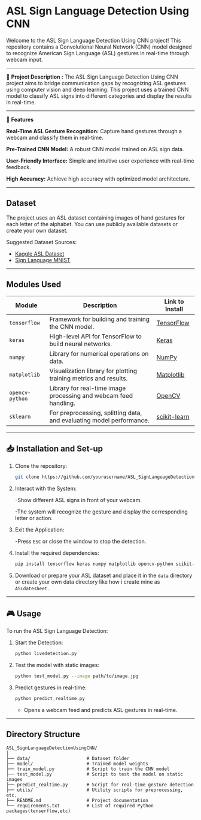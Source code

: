# ASL Sign Language Detection Using CNN
Welcome to the ASL Sign Language Detection Using CNN project! This repository contains a Convolutional Neural Network (CNN) model designed to recognize American Sign Language (ASL) gestures in real-time through webcam input.

---
🌟  **Project Description :** 
The ASL Sign Language Detection Using CNN project aims to bridge communication gaps by recognizing ASL gestures using computer vision and deep learning. This project uses a trained CNN model to classify ASL signs into different categories and display the results in real-time.

---
🚀 **Features**

**Real-Time ASL Gesture Recognition:** Capture hand gestures through a webcam and classify them in real-time.

**Pre-Trained CNN Model:** A robust CNN model trained on ASL sign data.

**User-Friendly Interface:** Simple and intuitive user experience with real-time feedback.

**High Accuracy:** Achieve high accuracy with optimized model architecture.

---

## Dataset
The project uses an ASL dataset containing images of hand gestures for each letter of the alphabet. You can use publicly available datasets or create your own dataset.

Suggested Dataset Sources:
- [Kaggle ASL Dataset](https://www.kaggle.com/)
- [Sign Language MNIST](https://www.kaggle.com/datamunge/sign-language-mnist)

---

## Modules Used
| Module               | Description                                                                | Link to Install                                                              |
|----------------------|----------------------------------------------------------------------------|------------------------------------------------------------------------------|
| `tensorflow`         | Framework for building and training the CNN model.                        | [TensorFlow](https://pypi.org/project/tensorflow/)                           |
| `keras`              | High-level API for TensorFlow to build neural networks.                   | [Keras](https://pypi.org/project/keras/)                                    |
| `numpy`              | Library for numerical operations on data.                                | [NumPy](https://pypi.org/project/numpy/)                                    |
| `matplotlib`         | Visualization library for plotting training metrics and results.          | [Matplotlib](https://pypi.org/project/matplotlib/)                          |
| `opencv-python`      | Library for real-time image processing and webcam feed handling.          | [OpenCV](https://pypi.org/project/opencv-python/)                           |
| `sklearn`            | For preprocessing, splitting data, and evaluating model performance.      | [scikit-learn](https://pypi.org/project/scikit-learn/)                      |

---

## 📥 Installation and Set-up
1. Clone the repository:
    ```bash
    git clone https://github.com/yourusername/ASL_SignLanguageDetectionUsingCNN.git
    ```
2. Interact with the System:
   
    -Show different ASL signs in front of your webcam.
   
    -The system will recognize the gesture and display the corresponding letter or action.

4. Exit the Application:
   
   -Press `ESC` or close the window to stop the detection.
   
5. Install the required dependencies:
    ```bash
    pip install tensorflow keras numpy matplotlib opencv-python scikit-learn
    ```
6. Download or prepare your ASL dataset and place it in the `data` directory or create your own data directory like how i create mine as `ASLdatesheet`.

---

## 🎮 Usage
To run the ASL Sign Language Detection:

1. Start the Detection:
    ```bash
    python livedetection.py

    ```

2. Test the model with static images:
    ```bash
    python test_model.py --image path/to/image.jpg
    ```

3. Predict gestures in real-time:
    ```bash
    python predict_realtime.py
    ```
    - Opens a webcam feed and predicts ASL gestures in real-time.

---

## Directory Structure
```plaintext
ASL_SignLanguageDetectionUsingCNN/
│
├── data/                     # Dataset folder
├── model/                    # Trained model weights
├── train_model.py            # Script to train the CNN model
├── test_model.py             # Script to test the model on static images
├── predict_realtime.py       # Script for real-time gesture detection
├── utils/                    # Utility scripts for preprocessing, etc.
├── README.md                 # Project documentation
└── requirements.txt          # List of required Python packages(tenserflow,etc)
